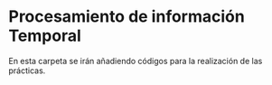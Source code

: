 # Procesamiento de información Temporal
En esta carpeta se irán añadiendo códigos para la realización de las prácticas.